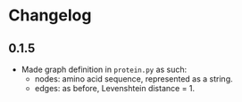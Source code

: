 # Changelog

## 0.1.5

- Made graph definition in `protein.py` as such:
    - nodes: amino acid sequence, represented as a string.
    - edges: as before, Levenshtein distance = 1.
